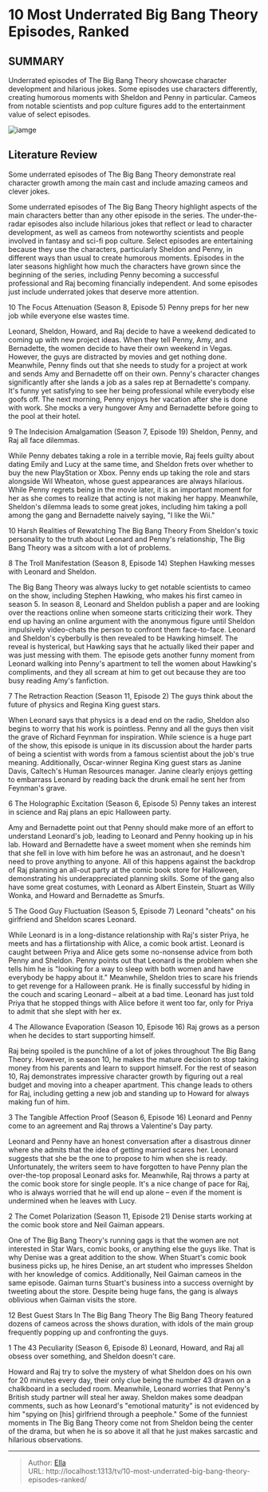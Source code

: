 # 10 Most Underrated Big Bang Theory Episodes, Ranked


## SUMMARY 


 Underrated episodes of 
The Big Bang Theory
 showcase character development and hilarious jokes. 
 Some episodes use characters differently, creating humorous moments with Sheldon and Penny in particular. 
 Cameos from notable scientists and pop culture figures add to the entertainment value of select episodes. 

![iamge](https://static1.srcdn.com/wordpress/wp-content/uploads/2023/11/johnny-galecki-as-leonard-melissa-rauch-as-bernadette-jim-parsons-as-sheldon-kunal-nayyar-as-raj-kaley-cuoco-as-penny-mayim-bialik-as-amy-and-simon-helberg-as-howard-all-toast-with-champagne-around-a-table-in-the-big-bang-theory.jpg)

## Literature Review
Some underrated episodes of The Big Bang Theory demonstrate real character growth among the main cast and include amazing cameos and clever jokes.




Some underrated episodes of The Big Bang Theory highlight aspects of the main characters better than any other episode in the series. The under-the-radar episodes also include hilarious jokes that reflect or lead to character development, as well as cameos from noteworthy scientists and people involved in fantasy and sci-fi pop culture.
Select episodes are entertaining because they use the characters, particularly Sheldon and Penny, in different ways than usual to create humorous moments. Episodes in the later seasons highlight how much the characters have grown since the beginning of the series, including Penny becoming a successful professional and Raj becoming financially independent. And some episodes just include underrated jokes that deserve more attention.









 








 10  The Focus Attenuation (Season 8, Episode 5) 
Penny preps for her new job while everyone else wastes time.
        

Leonard, Sheldon, Howard, and Raj decide to have a weekend dedicated to coming up with new project ideas. When they tell Penny, Amy, and Bernadette, the women decide to have their own weekend in Vegas. However, the guys are distracted by movies and get nothing done. Meanwhile, Penny finds out that she needs to study for a project at work and sends Amy and Bernadette off on their own.
Penny&#39;s character changes significantly after she lands a job as a sales rep at Bernadette&#39;s company. It&#39;s funny yet satisfying to see her being professional while everybody else goofs off. The next morning, Penny enjoys her vacation after she is done with work. She mocks a very hungover Amy and Bernadette before going to the pool at their hotel.





 9  The Indecision Amalgamation (Season 7, Episode 19) 
Sheldon, Penny, and Raj all face dilemmas.
        

While Penny debates taking a role in a terrible movie, Raj feels guilty about dating Emily and Lucy at the same time, and Sheldon frets over whether to buy the new PlayStation or Xbox. Penny ends up taking the role and stars alongside Wil Wheaton, whose guest appearances are always hilarious. While Penny regrets being in the movie later, it is an important moment for her as she comes to realize that acting is not making her happy. Meanwhile, Sheldon&#39;s dilemma leads to some great jokes, including him taking a poll among the gang and Bernadette naively saying, &#34;I like the Wii.&#34;
            
 
 10 Harsh Realities of Rewatching The Big Bang Theory 
From Sheldon&#39;s toxic personality to the truth about Leonard and Penny&#39;s relationship, The Big Bang Theory was a sitcom with a lot of problems.









 8  The Troll Manifestation (Season 8, Episode 14) 
Stephen Hawking messes with Leonard and Sheldon.
        

The Big Bang Theory was always lucky to get notable scientists to cameo on the show, including Stephen Hawking, who makes his first cameo in season 5. In season 8, Leonard and Sheldon publish a paper and are looking over the reactions online when someone starts criticizing their work. They end up having an online argument with the anonymous figure until Sheldon impulsively video-chats the person to confront them face-to-face.
Leonard and Sheldon&#39;s cyberbully is then revealed to be Hawking himself. The reveal is hysterical, but Hawking says that he actually liked their paper and was just messing with them. The episode gets another funny moment from Leonard walking into Penny&#39;s apartment to tell the women about Hawking&#39;s compliments, and they all scream at him to get out because they are too busy reading Amy&#39;s fanfiction.





 7  The Retraction Reaction (Season 11, Episode 2) 
The guys think about the future of physics and Regina King guest stars.


 







When Leonard says that physics is a dead end on the radio, Sheldon also begins to worry that his work is pointless. Penny and all the guys then visit the grave of Richard Feynman for inspiration. While science is a huge part of the show, this episode is unique in its discussion about the harder parts of being a scientist with words from a famous scientist about the job&#39;s true meaning. Additionally, Oscar-winner Regina King guest stars as Janine Davis, Caltech&#39;s Human Resources manager. Janine clearly enjoys getting to embarrass Leonard by reading back the drunk email he sent her from Feynman&#39;s grave.







 6  The Holographic Excitation (Season 6, Episode 5) 
Penny takes an interest in science and Raj plans an epic Halloween party.
        

Amy and Bernadette point out that Penny should make more of an effort to understand Leonard&#39;s job, leading to Leonard and Penny hooking up in his lab. Howard and Bernadette have a sweet moment when she reminds him that she fell in love with him before he was an astronaut, and he doesn&#39;t need to prove anything to anyone. All of this happens against the backdrop of Raj planning an all-out party at the comic book store for Halloween, demonstrating his underappreciated planning skills. Some of the gang also have some great costumes, with Leonard as Albert Einstein, Stuart as Willy Wonka, and Howard and Bernadette as Smurfs.





 5  The Good Guy Fluctuation (Season 5, Episode 7) 
Leonard &#34;cheats&#34; on his girlfriend and Sheldon scares Leonard.
        

While Leonard is in a long-distance relationship with Raj&#39;s sister Priya, he meets and has a flirtationship with Alice, a comic book artist. Leonard is caught between Priya and Alice gets some no-nonsense advice from both Penny and Sheldon. Penny points out that Leonard is the problem when she tells him he is &#34;looking for a way to sleep with both women and have everybody be happy about it.&#34;
Meanwhile, Sheldon tries to scare his friends to get revenge for a Halloween prank. He is finally successful by hiding in the couch and scaring Leonard – albeit at a bad time. Leonard has just told Priya that he stopped things with Alice before it went too far, only for Priya to admit that she slept with her ex.





 4  The Allowance Evaporation (Season 10, Episode 16) 
Raj grows as a person when he decides to start supporting himself.
        

Raj being spoiled is the punchline of a lot of jokes throughout The Big Bang Theory. However, in season 10, he makes the mature decision to stop taking money from his parents and learn to support himself. For the rest of season 10, Raj demonstrates impressive character growth by figuring out a real budget and moving into a cheaper apartment. This change leads to others for Raj, including getting a new job and standing up to Howard for always making fun of him.





 3  The Tangible Affection Proof (Season 6, Episode 16) 
Leonard and Penny come to an agreement and Raj throws a Valentine&#39;s Day party.
        

Leonard and Penny have an honest conversation after a disastrous dinner where she admits that the idea of getting married scares her. Leonard suggests that she be the one to propose to him when she is ready. Unfortunately, the writers seem to have forgotten to have Penny plan the over-the-top proposal Leonard asks for. Meanwhile, Raj throws a party at the comic book store for single people. It&#39;s a nice change of pace for Raj, who is always worried that he will end up alone – even if the moment is undermined when he leaves with Lucy.







 2  The Comet Polarization (Season 11, Episode 21) 
Denise starts working at the comic book store and Neil Gaiman appears.


 







One of The Big Bang Theory&#39;s running gags is that the women are not interested in Star Wars, comic books, or anything else the guys like. That is why Denise was a great addition to the show. When Stuart&#39;s comic book business picks up, he hires Denise, an art student who impresses Sheldon with her knowledge of comics. Additionally, Neil Gaiman cameos in the same episode. Gaiman turns Stuart&#39;s business into a success overnight by tweeting about the store. Despite being huge fans, the gang is always oblivious when Gaiman visits the store.
            
 
 12 Best Guest Stars In The Big Bang Theory 
The Big Bang Theory featured dozens of cameos across the shows duration, with idols of the main group frequently popping up and confronting the guys.









 1  The 43 Peculiarity (Season 6, Episode 8) 
Leonard, Howard, and Raj all obsess over something, and Sheldon doesn&#39;t care.


 







Howard and Raj try to solve the mystery of what Sheldon does on his own for 20 minutes every day, their only clue being the number 43 drawn on a chalkboard in a secluded room. Meanwhile, Leonard worries that Penny&#39;s British study partner will steal her away. Sheldon makes some deadpan comments, such as how Leonard&#39;s &#34;emotional maturity&#34; is not evidenced by him &#34;spying on [his] girlfriend through a peephole.&#34; Some of the funniest moments in The Big Bang Theory come not from Sheldon being the center of the drama, but when he is so above it all that he just makes sarcastic and hilarious observations. 

---

> Author: [Ella](https://instagram.hk.cn/)  
> URL: http://localhost:1313/tv/10-most-underrated-big-bang-theory-episodes-ranked/  

